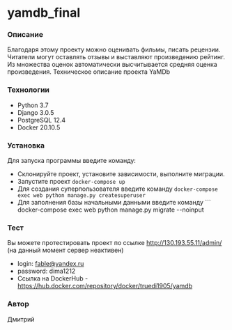 # yamdb_final
### Описание
Благодаря этому проекту можно оценивать фильмы, писать рецензии.
Читатели могут оставлять отзывы и выставляют произведению рейтинг. Из множества оценок автоматически высчитывается средняя оценка произведения. Техническое описание проекта YaMDb

### Технологии
- Python 3.7
- Django 3.0.5
- PostgreSQL 12.4
- Docker 20.10.5
### Установка
Для запуска программы введите команду:
- Склонируйте проект, установите зависимости, выполните миграции.
- Запустите проект ``` docker-compose up ```
- Для создания суперпользователя введите команду ``` docker-compose exec web python manage.py createsuperuser ```
- Для заполнения базы начальными данными введите команду ``` docker-compose exec web python manage.py migrate --noinput 
### Тест
Вы можете протестировать проект по ссылке http://130.193.55.11/admin/ (на данный момент сервер неактивен)
- login: fable@yandex.ru
- password: dima1212
- Ссылка на DockerHub - https://hub.docker.com/repository/docker/truedi1905/yamdb
### Автор
Дмитрий
